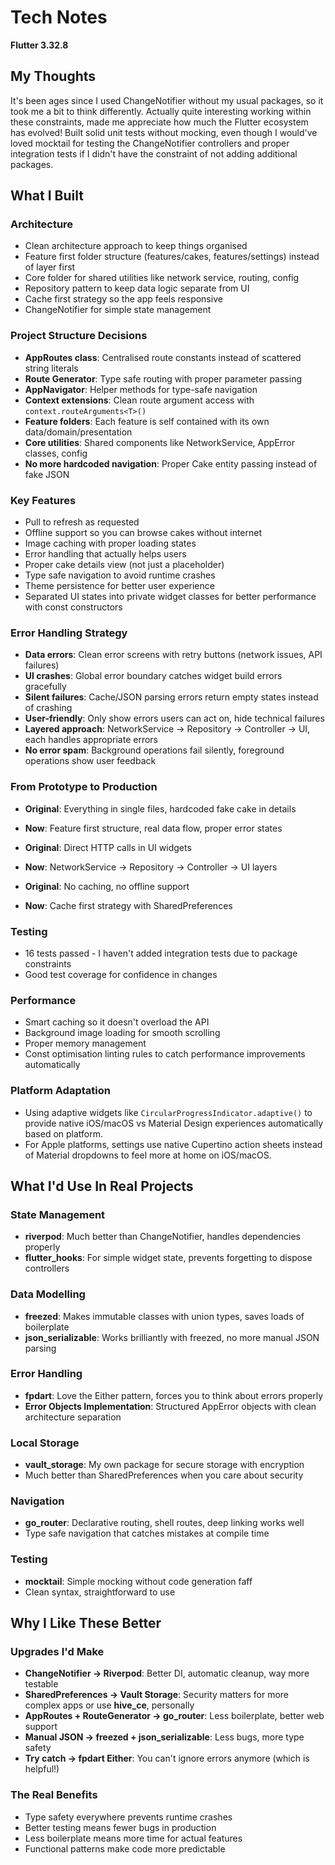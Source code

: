 # Tech Notes

**Flutter 3.32.8**

## My Thoughts
It's been ages since I used ChangeNotifier without my usual packages, so it took me a bit to think differently. Actually quite interesting working within these constraints, made me appreciate how much the Flutter ecosystem has evolved! Built solid unit tests without mocking, even though I would've loved mocktail for testing the ChangeNotifier controllers and proper integration tests if I didn't have the constraint of not adding additional packages.

## What I Built

### Architecture
- Clean architecture approach to keep things organised
- Feature first folder structure (features/cakes, features/settings) instead of layer first
- Core folder for shared utilities like network service, routing, config
- Repository pattern to keep data logic separate from UI
- Cache first strategy so the app feels responsive
- ChangeNotifier for simple state management

### Project Structure Decisions
- **AppRoutes class**: Centralised route constants instead of scattered string literals
- **Route Generator**: Type safe routing with proper parameter passing
- **AppNavigator**: Helper methods for type-safe navigation
- **Context extensions**: Clean route argument access with `context.routeArguments<T>()`
- **Feature folders**: Each feature is self contained with its own data/domain/presentation
- **Core utilities**: Shared components like NetworkService, AppError classes, config
- **No more hardcoded navigation**: Proper Cake entity passing instead of fake JSON

### Key Features
- Pull to refresh as requested
- Offline support so you can browse cakes without internet
- Image caching with proper loading states
- Error handling that actually helps users
- Proper cake details view (not just a placeholder)
- Type safe navigation to avoid runtime crashes
- Theme persistence for better user experience
- Separated UI states into private widget classes for better performance with const constructors

### Error Handling Strategy
- **Data errors**: Clean error screens with retry buttons (network issues, API failures)
- **UI crashes**: Global error boundary catches widget build errors gracefully
- **Silent failures**: Cache/JSON parsing errors return empty states instead of crashing
- **User-friendly**: Only show errors users can act on, hide technical failures
- **Layered approach**: NetworkService → Repository → Controller → UI, each handles appropriate errors
- **No error spam**: Background operations fail silently, foreground operations show user feedback

### From Prototype to Production
- **Original**: Everything in single files, hardcoded fake cake in details
- **Now**: Feature first structure, real data flow, proper error states

- **Original**: Direct HTTP calls in UI widgets
- **Now**: NetworkService → Repository → Controller → UI layers

- **Original**: No caching, no offline support
- **Now**: Cache first strategy with SharedPreferences

### Testing
- 16 tests passed - I haven't added integration tests due to package constraints
- Good test coverage for confidence in changes

### Performance
- Smart caching so it doesn't overload the API
- Background image loading for smooth scrolling
- Proper memory management
- Const optimisation linting rules to catch performance improvements automatically

### Platform Adaptation
- Using adaptive widgets like `CircularProgressIndicator.adaptive()` to provide native iOS/macOS vs Material Design experiences automatically based on platform.
- For Apple platforms, settings use native Cupertino action sheets instead of Material dropdowns to feel more at home on iOS/macOS.

## What I'd Use In Real Projects

### State Management
- **riverpod**: Much better than ChangeNotifier, handles dependencies properly
- **flutter_hooks**: For simple widget state, prevents forgetting to dispose controllers

### Data Modelling
- **freezed**: Makes immutable classes with union types, saves loads of boilerplate
- **json_serializable**: Works brilliantly with freezed, no more manual JSON parsing

### Error Handling
- **fpdart**: Love the Either pattern, forces you to think about errors properly
- **Error Objects Implementation**: Structured AppError objects with clean architecture separation

### Local Storage
- **vault_storage**: My own package for secure storage with encryption
- Much better than SharedPreferences when you care about security

### Navigation
- **go_router**: Declarative routing, shell routes, deep linking works well
- Type safe navigation that catches mistakes at compile time

### Testing
- **mocktail**: Simple mocking without code generation faff
- Clean syntax, straightforward to use

## Why I Like These Better

### Upgrades I'd Make
- **ChangeNotifier → Riverpod**: Better DI, automatic cleanup, way more testable
- **SharedPreferences → Vault Storage**: Security matters for more complex apps or use **hive_ce**, personally
- **AppRoutes + RouteGenerator → go_router**: Less boilerplate, better web support
- **Manual JSON → freezed + json_serializable**: Less bugs, more type safety
- **Try catch → fpdart Either**: You can't ignore errors anymore (which is helpful!)

### The Real Benefits
- Type safety everywhere prevents runtime crashes
- Better testing means fewer bugs in production
- Less boilerplate means more time for actual features
- Functional patterns make code more predictable

